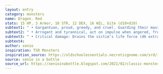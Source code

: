 ```yaml
---
layout: entry 
category: monsters
name: Dragon. Red
stats: 15 HP, 3 Armor, 18 STR, 12 DEX, 16 WIL, bite (d10+d10)
subtext1: " • Gargantuan, proud, greedy, and cruel. Guarding their massive hoards atop the highest mountains, these are the most dangerous dragons of existence."
subtext2: " • Arrogant and tyrannical, act on impulse when angered, frequently wiping out civilizations as a show of power."
subtext3: " • Critical damage: Drains the victim’s life force (d6 extra STR damage)."
subtext4: 
author: xenio
inspiration: TSR Monsters
inspiration_source: https://oldschoolessentials.necroticgnome.com/srd/index.php/Monster_Descriptions
source: xenio in a bottle
source_url: https://xenioinabottle.blogspot.com/2021/02/classic-monsters-for-cairnito-part-1.html
---
```

